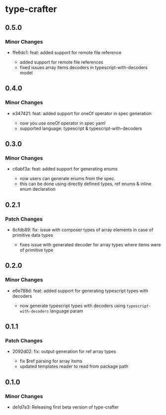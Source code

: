 # type-crafter

## 0.5.0

### Minor Changes

- ffe6dc1: feat: added support for remote file reference

  - added support for remote file references
  - fixed issues array items decoders in typescript-with-decoders model

## 0.4.0

### Minor Changes

- e347421: feat: added support for oneOf operator in spec generation

  - now you use oneOf operator in spec yaml
  - supported language: typescript & typescript-with-decoders

## 0.3.0

### Minor Changes

- c6abf3a: feat: added support for generating enums

  - now users can generate enums from the spec.
  - this can be done using directly defined types, ref enums & inline enum declaration

## 0.2.1

### Patch Changes

- 6cfdb89: fix: issue with composer types of array elements in case of primitive data types

  - fixes issue with generated decoder for array types where items were of primitive type

## 0.2.0

### Minor Changes

- e6e788d: feat: added support for generating typescript types with decoders

  - now generate typescript types with decoders using `typescript-with-decoders` language param

## 0.1.1

### Patch Changes

- 2092d02: fix: output generation for ref array types

  - fix $ref parsing for array items
  - updated templates reader to read from package path

## 0.1.0

### Minor Changes

- de1d7a3: Releasing first beta version of type-crafter
